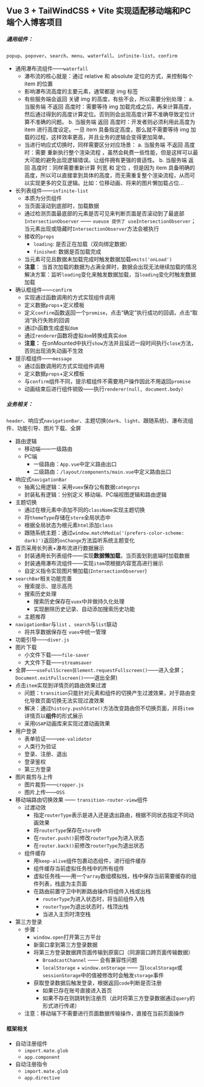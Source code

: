 ## Vue 3 + TailWindCSS + Vite 实现适配移动端和PC端个人博客项目

##### 通用组件：
`popup`、`popover`、`search`、`menu`、`waterfall`、`infinite-list`、`confirm`
* 通用瀑布流组件——`waterfall`
  * 瀑布流的核心就是：通过 relative  和 absolute 定位的方式，来控制每个 item 的位置 
  * 影响瀑布流高度的主要元素，通常都是 img 标签
  * 有些服务端会返回 关键 img 的高度，有些不会，所以需要分别处理： 
    a. 当服务端 不返回 高度时：需要等待 img 加载完成之后，再来计算高度，然后通过得到的高度计算定位。否则则会出现高度计算不准确导致定位计算不准确的问题。
    b. 当服务端 返回 高度时：开发者则必须利用此高度为 item 进行高度设定。一旦 item 具备指定高度，那么就不需要等待 img 加载的过程，这样效率更高，并且业务的逻辑会变得更加简单。
  * 当进行响应式切换时，同样需要区分对应场景： 
    a. 当服务端 不返回 高度时：需要 重新执行整个渲染流程 ，虽然会耗费一些性能，但是这样可以最大可能的避免出现逻辑错误。让组件拥有更强的普适性。
    b. 当服务端 返回 高度时：同样需要重新计算 列宽 和 定位 ，但是因为 item 具备明确的高度，所以可以直接拿到具体的高度，而无需重复整个渲染流程，从而可以实现更多的交互逻辑。比如：位移动画、将来的图片懒加载占位...
* 长列表组件——`infinite-list`
  * 本质为分页组件
  * 当页面滚动到底部时，加载数据
  * 通过检测页面最底部的元素是否可见来判断页面是否滚动到了最底部 `IntersectionObserver` —— `vueuse 提供了 useIntersectionObserver`；当元素出现或隐藏时`IntersectionObserver`方法会被执行
  * 接收的`props`
    * `loading`: 是否正在加载（双向绑定数据）
    * `finished`: 数据是否加载完成
  * 当元素可见且数据未加载完成时触发数据加载`emits('onLoad')`
  * **注意**：
    当首次加载的数据为占满全屏时，数据会出现无法继续加载的情况
    解决方案：监听`loading`变化来触发数据加载，当`loading`变化时触发数据加载
* 确认框组件——`confirm`
  * 实现通过函数调用的方式实现组件调用
  * 定义数据`props`+定义模板
  * 定义`confirm`函数返回一个`promise`，点击“确定”执行成功的回调，点击“取消”执行失败的回调
  * 通过`h`函数生成虚拟`dom`
  * 通过`renderer`函数将虚拟`dom`转换成真实`dom`
  * **注意：** 在onMounted中执行`show`方法并且延迟一段时间执行`close`方法，否则出现消失动画不生效
* 提示框组件——`message`
  * 通过函数调用的方式实现组件调用
  * 定义数据`props`+定义模板
  * 与`confirm`组件不同，提示框组件不需要用户操作因此不用返回`promise`
  * 动画结束后进行组件销毁——执行`renderer(null, document.body)`
##### 业务相关：
`header`、响应式`navigationBar`、主题切换(`dark`、`light`、跟随系统)、瀑布流组件、功能引导、图片下载、全屏
* 路由逻辑
  * 移动端——一级路由
  * PC端
    * 一级路由：`App.vue`中定义路由出口
    * 二级路由：`/layout/components/main.vue`中定义路由出口
* 响应式`navigationBar`
  * 抽离公用逻辑：采用`vuex`保存公有数据`categorys`
  * 封装私有逻辑：分别定义 移动端、PC端视图逻辑和路由逻辑
* 主题切换
  * 通过在根元素中添加不同的`className`实现主题切换
  * 将`themeType`存储在`store`全局状态中
  * 根据全局状态为根元素`html`添加`class`
  * 跟随系统主题：通过`window.matchMedia('(prefers-color-scheme: dark)')`返回的`onChange`方法监听系统主题变化
* 首页采用长列表+瀑布流进行数据展示
  * 封装通用长列表组件——实现**数据懒加载**，当页面划到底端时加载数据
  * 封装通用瀑布流组件——实现`item`项根据内容宽高进行展示
  * 自定义指令实现图片懒加载(`IntersectionObserver`)
* `searchBar`相关功能完善
  * 搜索提示、提示高亮
  * 搜索历史处理
    * 搜索历史保存在`vuex`中并做持久化处理
    * 实现删除历史记录、自动添加搜索历史功能
  * 主题推荐
* `navigationBar`与`list` 、`search`与`list`联动
  * 将共享数据保存在 `vuex`中统一管理
* 功能引导——`diver.js`
* 图片下载
  * 小文件下载——`file-saver`
  * 大文件下载——`streamsaver`
* 全屏——`useFullScreen`(`Element.requestFullscreen()`——进入全屏；`Document.exitFullscreen()`——退出全屏)
* 点击`item`实现到详情页的路由效果过渡
  * 问题：`transition`只能针对元素和组件的切换产生过渡效果，对于路由变化导致页面切换无法实现过渡效果
  * 解决：通过`history.pushState()`方法改变路由但不切换页面，并将`item`详情页以**组件**的形式展示
  * 采用`GSAP`动画库来实现过渡动画效果
* 用户登录
  * 表单验证——`vee-validator`
  * 人类行为验证
  * 登录、注册、退出
  * 登录鉴权
  * 第三方登录
* 图片裁剪与上传
  * 图片裁剪——`cropper.js`
  * 图片上传——`OSS`
* 移动端路由切换效果 —— `transition-router-view`组件
  * 过渡动效
    * 指定`routerType`表示是进入还是退出路由，根据不同状态指定不同动画效果
    * 将`routerType`保存在`store`中
    * 在`router.push()`前修改`routerType`为进入状态
    * 在`router.back()`前修改`routerType`为退出状态
  * 组件缓存
    * 用`keep-alive`组件包裹动态组件，进行组件缓存
    * 组件缓存当前虚拟任务栈中的所有组件
    * 虚拟任务栈——用一个`array`数组模拟栈，栈中保存当前需要缓存的组件列表，栈底为主页面
    * 在路由前置守卫中判断路由操作将组件入栈或出栈
      * `routerType`为进入状态时，将当前组件入栈
      * `routerType`为退出状态时，栈顶出栈
      * 当进入主页时清空栈
* 第三方登录
  * 步骤：
    * `window.open`打开第三方平台
    * 新窗口拿到第三方登录数据
    * 将第三方登录数据跨页面传输到原窗口（同源窗口跨页面传输数据）
      * `BroadcastChannel` —— 会有兼容性问题
      * `localStorage` + `window.onStorage` —— 当`localStorage`或`sessionStorage`中的值被修改时会触发`storage`事件
    * 获取登录数据后触发登录，根据返回`code`判断是否注册
      * 如果已存在账号直接进入首页
      * 如果不存在则跳转到注册页（此时将第三方登录数据通过`query`的形式进行传递）
  * 注意：移动端下不需要进行页面数据传输操作，直接在当前页面操作
#### 框架相关
* 自动注册组件
  * `import.mate.glob`
  * `app.component`
* 自动注册指令
  * `import.mate.glob`
  * `app.directive`
